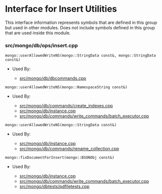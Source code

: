 
# Interface for Insert Utilities
This interface information represents symbols that are defined in this group but used in other modules.  Does not include symbols defined in this group that are used inside this module.

### src/mongo/db/ops/insert.cpp

<div></div>

    mongo::userAllowedWriteNS(mongo::StringData const&, mongo::StringData const&)

- Used By:

    - [src/mongo/db/dbcommands.cpp](../../../../query\_and\_operation\_handling/database\_commands)

<div></div>

    mongo::userAllowedWriteNS(mongo::NamespaceString const&)

- Used By:

    - [src/mongo/db/commands/create\_indexes.cpp](../../../../query\_and\_operation\_handling/database\_commands)
    - [src/mongo/db/instance.cpp](../../../../storage/storage\_layer\_structure)
    - [src/mongo/db/commands/write\_commands/batch\_executor.cpp](../../../../network/write\_commands)

<div></div>

    mongo::userAllowedWriteNS(mongo::StringData const&)

- Used By:

    - [src/mongo/db/instance.cpp](../../../../storage/storage\_layer\_structure)
    - [src/mongo/db/commands/rename\_collection.cpp](../../../../query\_and\_operation\_handling/database\_commands)

<div></div>

    mongo::fixDocumentForInsert(mongo::BSONObj const&)

- Used By:

    - [src/mongo/db/instance.cpp](../../../../storage/storage\_layer\_structure)
    - [src/mongo/db/commands/write\_commands/batch\_executor.cpp](../../../../network/write\_commands)
    - [src/mongo/dbtests/pdfiletests.cpp](../../../../tests/unit\_tests)
